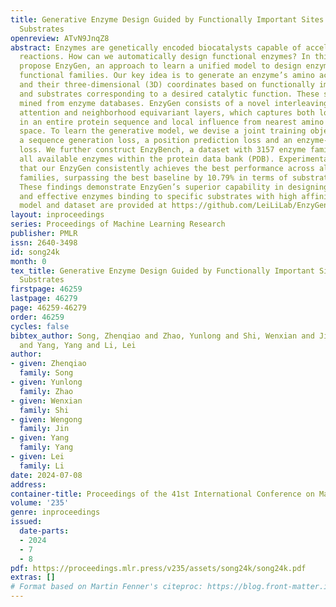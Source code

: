 ```yaml
---
title: Generative Enzyme Design Guided by Functionally Important Sites and Small-Molecule
  Substrates
openreview: ATvN9JnqZ8
abstract: Enzymes are genetically encoded biocatalysts capable of accelerating chemical
  reactions. How can we automatically design functional enzymes? In this paper, we
  propose EnzyGen, an approach to learn a unified model to design enzymes across all
  functional families. Our key idea is to generate an enzyme’s amino acid sequence
  and their three-dimensional (3D) coordinates based on functionally important sites
  and substrates corresponding to a desired catalytic function. These sites are automatically
  mined from enzyme databases. EnzyGen consists of a novel interleaving network of
  attention and neighborhood equivariant layers, which captures both long-range correlation
  in an entire protein sequence and local influence from nearest amino acids in 3D
  space. To learn the generative model, we devise a joint training objective, including
  a sequence generation loss, a position prediction loss and an enzyme-substrate interaction
  loss. We further construct EnzyBench, a dataset with 3157 enzyme families, covering
  all available enzymes within the protein data bank (PDB). Experimental results show
  that our EnzyGen consistently achieves the best performance across all 323 testing
  families, surpassing the best baseline by 10.79% in terms of substrate binding affinity.
  These findings demonstrate EnzyGen’s superior capability in designing well-folded
  and effective enzymes binding to specific substrates with high affinities. Our code,
  model and dataset are provided at https://github.com/LeiLiLab/EnzyGen.
layout: inproceedings
series: Proceedings of Machine Learning Research
publisher: PMLR
issn: 2640-3498
id: song24k
month: 0
tex_title: Generative Enzyme Design Guided by Functionally Important Sites and Small-Molecule
  Substrates
firstpage: 46259
lastpage: 46279
page: 46259-46279
order: 46259
cycles: false
bibtex_author: Song, Zhenqiao and Zhao, Yunlong and Shi, Wenxian and Jin, Wengong
  and Yang, Yang and Li, Lei
author:
- given: Zhenqiao
  family: Song
- given: Yunlong
  family: Zhao
- given: Wenxian
  family: Shi
- given: Wengong
  family: Jin
- given: Yang
  family: Yang
- given: Lei
  family: Li
date: 2024-07-08
address:
container-title: Proceedings of the 41st International Conference on Machine Learning
volume: '235'
genre: inproceedings
issued:
  date-parts:
  - 2024
  - 7
  - 8
pdf: https://proceedings.mlr.press/v235/assets/song24k/song24k.pdf
extras: []
# Format based on Martin Fenner's citeproc: https://blog.front-matter.io/posts/citeproc-yaml-for-bibliographies/
---
```

